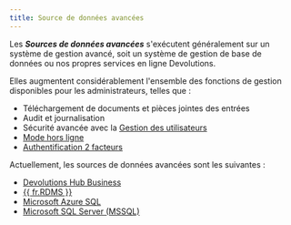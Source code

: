 ```yaml
---
title: Source de données avancées
---
```

Les ***Sources de données avancées*** s'exécutent généralement sur un système de gestion avancé, soit un système de gestion de base de données ou nos propres services en ligne Devolutions.  

Elles augmentent considérablement l'ensemble des fonctions de gestion disponibles pour les administrateurs, telles que :  

* Téléchargement de documents et pièces jointes des entrées 
* Audit et journalisation 
* Sécurité avancée avec la [Gestion des utilisateurs](/fr/rdm/windows/commands/administration/management/user-management/) 
* [Mode hors ligne](/fr/rdm/windows/data-sources/offline-mode/) 
* [Authentification 2 facteurs](/fr/rdm/windows/data-sources/multi-factor-authentication/) 

Actuellement, les sources de données avancées sont les suivantes : 

* [Devolutions Hub Business](/fr/rdm/windows/data-sources/data-sources-types/advanced-data-sources/hub-business/) 
* [{{ fr.RDMS }}](/fr/rdm/windows/data-sources/data-sources-types/advanced-data-sources/server/) 
* [Microsoft Azure SQL](/fr/rdm/windows/data-sources/data-sources-types/advanced-data-sources/microsoft-azure-sql/) 
* [Microsoft SQL Server (MSSQL)](/fr/rdm/windows/data-sources/data-sources-types/advanced-data-sources/microsoft-sql-server/) 
